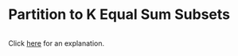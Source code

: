 # Partition to K Equal Sum Subsets 

~~~java

~~~

Click [here](Explanation.md) for an explanation.


